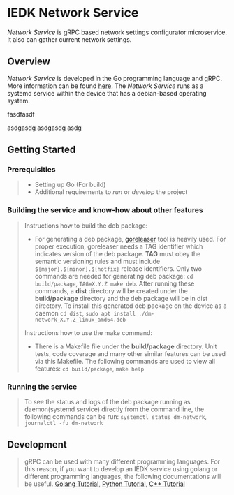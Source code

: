 # IEDK Network Service
_Network Service_ is gRPC based network settings configurator microservice. It also can gather current network settings.

## Overview

_Network Service_ is developed in the Go programming language and gRPC. More information can be found [here](https://grpc.io/docs/). The _Network Service_ runs as a systemd service within the device that has a debian-based operating system.






fasdfasdf





asdgasdg
asdgasdg
asdg





## Getting Started

### Prerequisities

> - Setting up Go (For build)
> - Additional requirements to _run_ or _develop_ the project


### Building the service and know-how about other features

> Instructions how to build the deb package:
>
> - For generating a deb package, [goreleaser](https://goreleaser.com/intro/) tool is heavily used. 
>   For proper execution, goreleaser needs a TAG identifier which indicates version of the deb package. __TAG__ must obey the semantic versioning rules and must include ```${major}.${minor}.${hotfix}``` release identifiers. 
>   Only two commands are needed for generating deb package: `cd build/package`, `TAG=X.Y.Z make deb`. After running these commands, a __dist__ directory will be created under the __build/package__ directory and the deb package will be in dist directory. 
>   To install this generated deb package on the device as a daemon `cd dist`, `sudo apt install ./dm-network_X.Y.Z_linux_amd64.deb`
>
> Instructions how to use the make command:
>
> - There is a Makefile file under the __build/package__ directory. Unit tests, code coverage and many other similar features can be used via this Makefile. The following commands are used to view all features: `cd build/package`, `make help`


### Running the service

> To see the status and logs of the deb package running as daemon(systemd service) directly from the command line, the following commands can be run: `systemctl status dm-network`, `journalctl -fu dm-network`


## Development

> gRPC can be used with many different programming languages. For this reason, if you want to develop an IEDK service using golang or different programming languages, the following documentations will be useful. [Golang Tutorial](https://industrial-edge-device-builders.code.siemens.io/documentation/howtos/go-tutorial/),
[Python Tutorial](https://industrial-edge-device-builders.code.siemens.io/documentation/howtos/python-tutorial/),
[C++ Tutorial](https://industrial-edge-device-builders.code.siemens.io/documentation/howtos/cpp-tutorial/)
